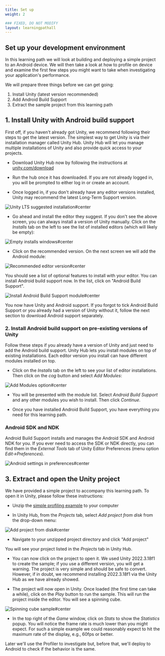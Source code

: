 ```yaml
---
title: Set up
weight: 2

### FIXED, DO NOT MODIFY
layout: learningpathall
---
```


## Set up your development environment

In this learning path we will look at building and deploying a simple project to an Android device. We will then take a look at how to profile on device and examine the first few steps you might want to take when investigating your application's performance.

We will prepare three things before we can get going:

1. Install Unity (latest version recommended)
2. Add Android Build Support
3. Extract the sample project from this learning path

## 1. Install Unity with Android build support

First off, if you haven't already got Unity, we recommend following their steps to get the latest version. The simplest way to get Unity is via their installation manager called Unity Hub. Unity Hub will let you manage multiple installations of Unity and also provide quick access to your projects.

- Download Unity Hub now by following the instructions at [unity.com/download](https://unity.com/download)

- Run the hub once it has downloaded. If you are not already logged in, you will be prompted to either log in or create an account.

- Once logged in, if you don't already have any editor versions installed, Unity may recommend the latest Long-Term Support version.

![Unity LTS suggested installation#center](images/unity-auto-suggested-install.png "Figure 1. Long Term Support version suggested by Unity Hub")

- Go ahead and install the editor they suggest. If you don't see the above screen, you can always install a version of Unity manually. Click on the _Installs_ tab on the left to see the list of installed editors (which will likely be empty):

![Empty installs windows#center](images/unity-no-installs.png "Figure 2. Unity Hub installation list (empty)")

- Click on the recommended version. On the next screen we will add the Android module:

![Recommended editor version#center](images/unity-install-lts.png "Figure 3. Install recommended LTS version")

You should see a list of optional features to install with your editor. You can install Android build support now. In the list, click on "Android Build Support".

![Install Android Build Support module#center](images/unity-install-modules.png "Figure 4. Add Android Build Support module")

You now have Unity and Android support. If you forgot to tick Android Build Support or you already had a version of Unity without it, follow the next section to download Android support separately.

### 2. Install Android build support on pre-existing versions of Unity

Follow these steps if you already have a version of Unity and just need to add the Android build support. Unity Hub lets you install modules on top of existing installations. Each editor version you install can have different modules installed on top.

- Click on the _Installs_ tab on the left to see your list of editor installations. Then click on the _cog_ button and select _Add Modules_:

![Add Modules option#center](images/unity-add-modules-option.png "Figure 5. Select Add Modules on the editor for which you wish to add Android support")

- You will be presented with the module list. Select _Android Build Support_ and any other modules you wish to install. Then click _Continue_.

- Once you have installed Android Build Support, you have everything you need for this learning path.

### Android SDK and NDK

Android Build Support installs and manages the Android SDK and Android NDK for you. If you ever need to access the SDK or NDK directly, you can find them in the _External Tools_ tab of Unity Editor Preferences (menu option _Edit->Preferences_).

![Android settings in preferences#center](images/unity-prefs-external-tools.png "Figure 6. Android settings in Preferences")

## 3. Extract and open the Unity project

We have provided a simple project to accompany this learning path. To open it in Unity, please follow these instructions:

- Unzip the [simple profiling example](supporting-files/simple-profiling-example.zip) to your computer

- In Unity Hub, from the _Projects_ tab, select _Add project from disk_ from the drop-down menu:

![Add project from disk#center](images/unity-add-project-from-disk.png "Figure 7. Add the sample project to Unity Hub")

- Navigate to your unzipped project directory and click "Add project"

You will see your project listed in the _Projects_ tab in Unity Hub.

- You can now click on the project to open it. We used Unity 2022.3.18f1 to create the sample; if you use a different version, you will get a warning. The project is very simple and should be safe to convert. However, if in doubt, we recommend installing 2022.3.18f1 via the Unity Hub as we have already showed.

- The project will now open in Unity. Once loaded (the first time can take a while), click on the _Play_ button to run the sample. This will run the project inside the editor. You will see a spinning cube.

![Spinning cube sample#center](images/app-running-slowly.png "Figure 8. The spinning cube sample running in the editor")

- In the top right of the _Game_ window, click on _Stats_ to show the _Statistics_ popup. You will notice the frame rate is much lower than you might expect. For such a simple example we could reasonably expect to hit the maximum rate of the display, e.g., 60fps or better.

Later we'll use the Profiler to investigate but, before that, we'll deploy to Android to check if the behavior is the same.
